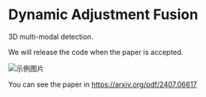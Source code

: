 # Dynamic Adjustment Fusion
3D multi-modal detection.

We will release the code when the paper is accepted.

![示例图片](DAF.jpg "这是示例图片的标题")

You can see the paper in https://arxiv.org/pdf/2407.06617
